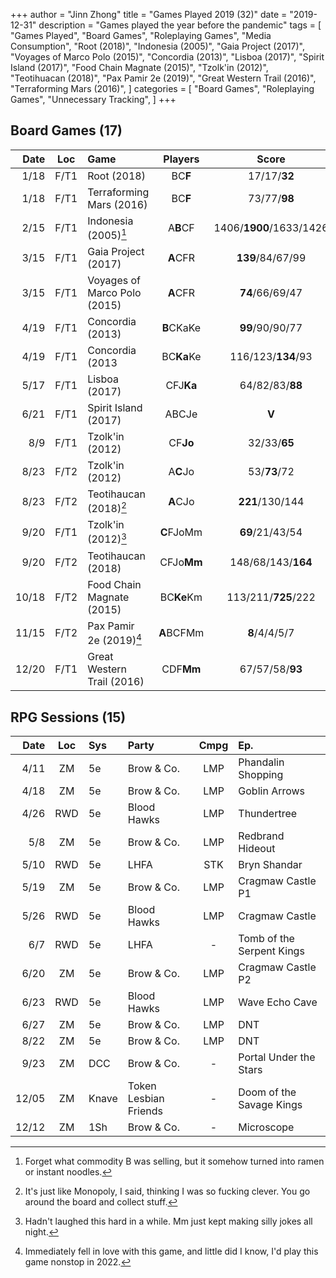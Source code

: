 +++ 
author = "Jinn Zhong" 
title = "Games Played 2019 (32)" 
date = "2019-12-31" 
description = "Games played the year before the pandemic" 
tags = [
    "Games Played",
    "Board Games",
    "Roleplaying Games",
    "Media Consumption",
    "Root (2018)",
    "Indonesia (2005)",
    "Gaia Project (2017)",
    "Voyages of Marco Polo (2015)",
    "Concordia (2013)",
    "Lisboa (2017)",
    "Spirit Island (2017)",
    "Food Chain Magnate (2015)",
    "Tzolk'in (2012)",
    "Teotihuacan (2018)",
    "Pax Pamir 2e (2019)",
    "Great Western Trail (2016)",
    "Terraforming Mars (2016)",
]
categories = [
    "Board Games",
    "Roleplaying Games",
    "Unnecessary Tracking",
]
+++

## Board Games (17)

| Date | Loc | Game | Players | Score |
| ---: | :---: | :--- | :---: | :---: |
| 1/18 | F/T1 | Root (2018) | BC**F** | 17/17/**32** |
| 1/18 | F/T1 | Terraforming Mars (2016) | BC**F** | 73/77/**98** |
| 2/15 | F/T1 | Indonesia (2005)[^1] | A**B**CF | 1406/**1900**/1633/1426 |
| 3/15 | F/T1 | Gaia Project (2017) | **A**CFR | **139**/84/67/99 |
| 3/15 | F/T1 | Voyages of Marco Polo (2015) | **A**CFR | **74**/66/69/47 |
| 4/19 | F/T1 | Concordia (2013) | **B**CKaKe | **99**/90/90/77 |
| 4/19 | F/T1 | Concordia (2013 | BC**Ka**Ke | 116/123/**134**/93 |
| 5/17 | F/T1 | Lisboa (2017) | CFJ**Ka** | 64/82/83/**88** |
| 6/21 | F/T1 | Spirit Island (2017) | ABCJe | **V** |
| 8/9 | F/T1 | Tzolk'in (2012) | CF**Jo** | 32/33/**65** |
| 8/23 | F/T2 | Tzolk'in (2012) | A**C**Jo | 53/**73**/72 |
| 8/23 | F/T2 | Teotihaucan (2018)[^2] | **A**CJo | **221**/130/144 |
| 9/20 | F/T1 | Tzolk'in (2012)[^3] | **C**FJoMm | **69**/21/43/54 |
| 9/20 | F/T2 | Teotihaucan (2018) | CFJo**Mm** | 148/68/143/**164** |
| 10/18 | F/T2 | Food Chain Magnate (2015) | BC**Ke**Km | 113/211/**725**/222 |
| 11/15 | F/T2 | Pax Pamir 2e (2019)[^4] | **A**BCFMm | **8**/4/4/5/7 |
| 12/20 | F/T1 | Great Western Trail (2016) | CDF**Mm** | 67/57/58/**93** |

## RPG Sessions (15)

| Date | Loc | Sys | Party | Cmpg | Ep. |
| ---: | :---: | :--- | :--- | :---: |:--- |
| 4/11 | ZM | 5e | Brow & Co. | LMP | Phandalin Shopping |
| 4/18 | ZM | 5e | Brow & Co. | LMP | Goblin Arrows |
| 4/26 | RWD | 5e | Blood Hawks | LMP | Thundertree |
| 5/8 | ZM | 5e | Brow & Co. | LMP | Redbrand Hideout |
| 5/10 | RWD | 5e | LHFA | STK | Bryn Shandar |
| 5/19 | ZM | 5e | Brow & Co. | LMP | Cragmaw Castle P1 |
| 5/26 | RWD | 5e | Blood Hawks | LMP | Cragmaw Castle |
| 6/7 | RWD | 5e | LHFA | - | Tomb of the Serpent Kings |
| 6/20 | ZM | 5e | Brow & Co. | LMP | Cragmaw Castle P2 |
| 6/23 | RWD | 5e | Blood Hawks | LMP | Wave Echo Cave |
| 6/27 | ZM | 5e | Brow & Co. | LMP | DNT |
| 8/22 | ZM | 5e | Brow & Co. | LMP | DNT |
| 9/23 | ZM | DCC | Brow & Co. | - | Portal Under the Stars |
| 12/05 | ZM | Knave | Token Lesbian Friends | - | Doom of the Savage Kings |
| 12/12 | ZM | 1Sh | Brow & Co. | - | Microscope |

[^1]: Forget what commodity B was selling, but it somehow turned into ramen or instant noodles.
[^2]: It's just like Monopoly, I said, thinking I was so fucking clever. You go around the board and collect stuff.
[^3]: Hadn't laughed this hard in a while. Mm just kept making silly jokes all night.
[^4]: Immediately fell in love with this game, and little did I know, I'd play this game nonstop in 2022.
